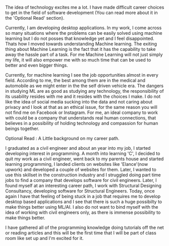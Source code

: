 The idea of technology excites me a lot. I have made difficult career choices to get in the field of software development (You can read more about it in the 'Optional Read' section). 

Currently, I am developing desktop applications. In my work, I come across so many situations where the problems can be easily solved using machine learning but I do not posses that knowledge yet and I feel disappointed. Thats how I moved towards understanding Machine learning. The exiting thing about Machine Learning is the fact that it has the capability to take away the hassle part of a task. For me Machine Learning will not just simply my life, it will also empower me with so much time that can be used to better and even bigger things. 

Currently, for machine learning I see the job opportunities almost in every field. According to me, the best among them are in the medical and automobile as we might enter in the the self driven vehicle era. The dangers in studying ML are as good as studying any technology, the responsibility of its usability resides with me and it resides with the choices I make. I do not like the idea of social media sucking into the data and not caring about privacy and I look at that as an ethical issue, for the same reason you will not find me on Facebook or Instagram. For me, an ideal company to work with could be a company that understands real human connections, that believes in a possibility of holding technology and compassion for human beings together.


Optional Read : A Little background on my career path.

I graduated as a civil engineer and about an year into my job, I started developing interest in programming. A month into learning 'C', I decided to quit my work as a civil engineer, went back to my parents house and started learning programming, I landed clients on websites like 'Elance'(now upwork) and developed a couple of websites for them. Later, I wanted to use this skillset in the construction industry and I struggled doing part time jobs to find a company that develops software for civil engineers. Later, I found myself at an interesting career path, I work with Structural Designing Consultancy, developing software for Structural Engineers. Today, once again I have that feeling of being stuck in a job that requires me to develop desktop based applications and I see that there is such a huge possibilty to make things better using ML/AI. I also do not want to bind myself with the idea of working with civil engineers only, as there is immense possibility to make things better. 

I have gathered all of the programming knowledge doing tutorials off the net or reading articles and this will be the first time that I will be part of class room like set up and I'm excited for it. 
